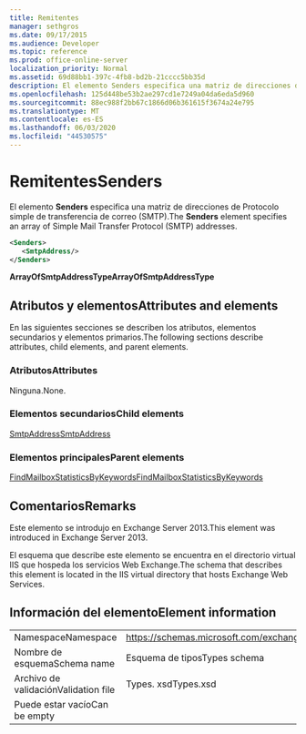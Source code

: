 ```yaml
---
title: Remitentes
manager: sethgros
ms.date: 09/17/2015
ms.audience: Developer
ms.topic: reference
ms.prod: office-online-server
localization_priority: Normal
ms.assetid: 69d88bb1-397c-4fb8-bd2b-21cccc5bb35d
description: El elemento Senders especifica una matriz de direcciones de Protocolo simple de transferencia de correo (SMTP).
ms.openlocfilehash: 125d448be53b2ae297cd1e7249a04da6eda5d960
ms.sourcegitcommit: 88ec988f2bb67c1866d06b361615f3674a24e795
ms.translationtype: MT
ms.contentlocale: es-ES
ms.lasthandoff: 06/03/2020
ms.locfileid: "44530575"
---
```

# <a name="senders"></a><span data-ttu-id="8e5c6-103">Remitentes</span><span class="sxs-lookup"><span data-stu-id="8e5c6-103">Senders</span></span>

<span data-ttu-id="8e5c6-104">El elemento **Senders** especifica una matriz de direcciones de Protocolo simple de transferencia de correo (SMTP).</span><span class="sxs-lookup"><span data-stu-id="8e5c6-104">The **Senders** element specifies an array of Simple Mail Transfer Protocol (SMTP) addresses.</span></span> 
  
```XML
<Senders>
   <SmtpAddress/>
</Senders>
```

 <span data-ttu-id="8e5c6-105">**ArrayOfSmtpAddressType**</span><span class="sxs-lookup"><span data-stu-id="8e5c6-105">**ArrayOfSmtpAddressType**</span></span>
## <a name="attributes-and-elements"></a><span data-ttu-id="8e5c6-106">Atributos y elementos</span><span class="sxs-lookup"><span data-stu-id="8e5c6-106">Attributes and elements</span></span>

<span data-ttu-id="8e5c6-107">En las siguientes secciones se describen los atributos, elementos secundarios y elementos primarios.</span><span class="sxs-lookup"><span data-stu-id="8e5c6-107">The following sections describe attributes, child elements, and parent elements.</span></span>
  
### <a name="attributes"></a><span data-ttu-id="8e5c6-108">Atributos</span><span class="sxs-lookup"><span data-stu-id="8e5c6-108">Attributes</span></span>

<span data-ttu-id="8e5c6-109">Ninguna.</span><span class="sxs-lookup"><span data-stu-id="8e5c6-109">None.</span></span>
  
### <a name="child-elements"></a><span data-ttu-id="8e5c6-110">Elementos secundarios</span><span class="sxs-lookup"><span data-stu-id="8e5c6-110">Child elements</span></span>

[<span data-ttu-id="8e5c6-111">SmtpAddress</span><span class="sxs-lookup"><span data-stu-id="8e5c6-111">SmtpAddress</span></span>](smtpaddress.md)
  
### <a name="parent-elements"></a><span data-ttu-id="8e5c6-112">Elementos principales</span><span class="sxs-lookup"><span data-stu-id="8e5c6-112">Parent elements</span></span>

[<span data-ttu-id="8e5c6-113">FindMailboxStatisticsByKeywords</span><span class="sxs-lookup"><span data-stu-id="8e5c6-113">FindMailboxStatisticsByKeywords</span></span>](findmailboxstatisticsbykeywords.md)
  
## <a name="remarks"></a><span data-ttu-id="8e5c6-114">Comentarios</span><span class="sxs-lookup"><span data-stu-id="8e5c6-114">Remarks</span></span>

<span data-ttu-id="8e5c6-115">Este elemento se introdujo en Exchange Server 2013.</span><span class="sxs-lookup"><span data-stu-id="8e5c6-115">This element was introduced in Exchange Server 2013.</span></span>
  
<span data-ttu-id="8e5c6-116">El esquema que describe este elemento se encuentra en el directorio virtual IIS que hospeda los servicios Web Exchange.</span><span class="sxs-lookup"><span data-stu-id="8e5c6-116">The schema that describes this element is located in the IIS virtual directory that hosts Exchange Web Services.</span></span>
  
## <a name="element-information"></a><span data-ttu-id="8e5c6-117">Información del elemento</span><span class="sxs-lookup"><span data-stu-id="8e5c6-117">Element information</span></span>

|||
|:-----|:-----|
|<span data-ttu-id="8e5c6-118">Namespace</span><span class="sxs-lookup"><span data-stu-id="8e5c6-118">Namespace</span></span>  <br/> |https://schemas.microsoft.com/exchange/services/2006/types  <br/> |
|<span data-ttu-id="8e5c6-119">Nombre de esquema</span><span class="sxs-lookup"><span data-stu-id="8e5c6-119">Schema name</span></span>  <br/> |<span data-ttu-id="8e5c6-120">Esquema de tipos</span><span class="sxs-lookup"><span data-stu-id="8e5c6-120">Types schema</span></span>  <br/> |
|<span data-ttu-id="8e5c6-121">Archivo de validación</span><span class="sxs-lookup"><span data-stu-id="8e5c6-121">Validation file</span></span>  <br/> |<span data-ttu-id="8e5c6-122">Types. xsd</span><span class="sxs-lookup"><span data-stu-id="8e5c6-122">Types.xsd</span></span>  <br/> |
|<span data-ttu-id="8e5c6-123">Puede estar vacío</span><span class="sxs-lookup"><span data-stu-id="8e5c6-123">Can be empty</span></span>  <br/> ||
   

